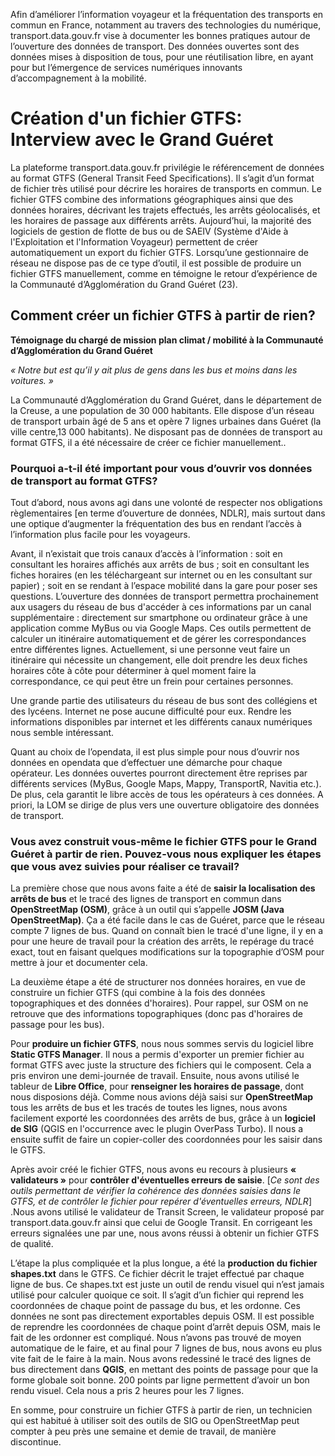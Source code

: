 Afin d’améliorer l’information voyageur et la fréquentation des transports en commun en France, notamment au travers des technologies du numérique, transport.data.gouv.fr vise à documenter les bonnes pratiques autour de l’ouverture des données de transport. Des données ouvertes sont des données mises à disposition de tous, pour une réutilisation libre, en ayant pour but l’émergence de services numériques innovants d’accompagnement à la mobilité.

# Création d'un fichier GTFS: Interview avec le Grand Guéret

La plateforme transport.data.gouv.fr privilégie le référencement de données au format GTFS (General Transit Feed Specifications). Il s’agit d’un format de fichier très utilisé pour décrire les horaires de transports en commun. Le fichier GTFS combine des informations géographiques ainsi que des données horaires, décrivant les trajets effectués, les arrêts géolocalisés, et les horaires de passage aux différents arrêts.
Aujourd’hui, la majorité des logiciels de gestion de flotte de bus ou de SAEIV (Système d'Aide à l'Exploitation et l'Information Voyageur) permettent de créer automatiquement un export du fichier GTFS. Lorsqu’une gestionnaire de réseau ne dispose pas de ce type d’outil, il est possible de produire un fichier GTFS manuellement, comme en témoigne le retour d’expérience de la Communauté d’Agglomération du Grand Guéret (23).

## Comment créer un fichier GTFS à partir de rien?
**Témoignage  du chargé de mission plan climat / mobilité à la Communauté d’Agglomération du Grand Guéret**

*« Notre but est qu’il y ait plus de gens dans les bus et moins dans les voitures. »*

La Communauté d’Agglomération du Grand Guéret, dans le département de la Creuse, a une population de 30 000 habitants. Elle dispose d’un réseau de transport urbain âgé de 5 ans et opère 7 lignes urbaines dans Guéret (la ville centre,13 000 habitants).
Ne disposant pas de données de transport au format GTFS, il a été nécessaire de créer ce fichier manuellement..

### Pourquoi a-t-il été important pour vous d’ouvrir vos données de transport au format GTFS?

Tout d’abord, nous avons agi dans une volonté de respecter nos obligations règlementaires [en terme d’ouverture de données, NDLR], mais surtout dans une optique d’augmenter la fréquentation des bus en rendant l’accès à l’information plus facile pour les voyageurs.

Avant, il n’existait que trois canaux d’accès à l’information : soit en consultant les horaires affichés aux arrêts de bus ; soit en consultant les fiches horaires (en les téléchargeant sur internet ou en les consultant sur papier) ; soit en se rendant à l’espace mobilité dans la gare pour poser ses questions. L’ouverture des données de transport permettra prochainement aux usagers du réseau de bus d'accéder à ces informations par un canal supplémentaire : directement sur smartphone ou ordinateur grâce à une application comme MyBus ou via Google Maps. Ces outils permettent de calculer un itinéraire automatiquement et de gérer les correspondances entre différentes lignes. Actuellement, si une personne veut faire un itinéraire qui nécessite un changement, elle doit prendre les deux fiches horaires côte à côte pour déterminer à quel moment faire la correspondance, ce qui peut être un frein pour certaines personnes.

Une grande partie des utilisateurs du réseau de bus sont des collégiens et des lycéens. Internet ne pose aucune difficulté pour eux. Rendre les informations disponibles par internet et les différents canaux numériques nous semble intéressant.

Quant au choix de l’opendata, il est plus simple pour nous d’ouvrir nos données en opendata que d’effectuer une démarche pour chaque opérateur. Les données ouvertes pourront directement être reprises par différents services (MyBus, Google Maps, Mappy, TransportR, Navitia etc.). De plus, cela garantit le libre accès de tous les opérateurs à ces données. A priori, la LOM se dirige de plus vers une ouverture obligatoire des données de transport.

### Vous avez construit vous-même le fichier GTFS pour le Grand Guéret à partir de rien. Pouvez-vous nous expliquer les étapes que vous avez suivies pour réaliser ce travail?

La première chose que nous avons faite a été de **saisir la localisation des arrêts de bus** et le tracé des lignes de transport en commun dans **OpenStreetMap (OSM)**, grâce à un outil qui s’appelle **JOSM (Java OpenStreetMap)**. Ça a été facile dans le cas de Guéret, parce que le réseau compte 7 lignes de bus. Quand on connaît bien le tracé d'une ligne, il y en a pour une heure de travail pour la création des arrêts, le repérage du tracé exact, tout en faisant quelques modifications sur la topographie d’OSM pour mettre à jour et documenter cela.

La deuxième étape a été de structurer nos données horaires, en vue de construire un fichier GTFS (qui combine à la fois des données topographiques et des données d'horaires). Pour rappel, sur OSM on ne retrouve que des informations topographiques (donc pas d'horaires de passage pour les bus).

Pour **produire un fichier GTFS**, nous nous sommes servis du logiciel libre **Static GTFS Manager**. Il nous a permis d'exporter un premier fichier au format GTFS avec juste la structure des fichiers qui le composent.  Cela a pris environ une demi-journée de travail. Ensuite, nous avons utilisé le tableur de **Libre Office**, pour **renseigner les horaires de passage**, dont nous disposions déjà. Comme nous avions déjà saisi sur **OpenStreetMap** tous les arrêts de bus et les tracés de toutes les lignes, nous avons facilement exporté les coordonnées des arrêts de bus, grâce à un **logiciel de SIG** (QGIS en l'occurrence avec le plugin OverPass Turbo).  Il nous a ensuite suffit de faire un copier-coller des coordonnées pour les saisir dans le GTFS.

Après avoir créé le fichier GTFS, nous avons eu recours à plusieurs **« validateurs »** pour **contrôler d'éventuelles erreurs de saisie**. [*Ce sont des outils permettant de vérifier la cohérence des données saisies dans le GTFS, et de contrôler le fichier pour repérer d'éventuelles erreurs, NDLR*] .Nous avons utilisé le validateur de Transit Screen, le validateur proposé par transport.data.gouv.fr ainsi que celui de Google Transit. En corrigeant les erreurs signalées une par une, nous avons réussi à obtenir un fichier GTFS de qualité.

L’étape la plus compliquée et la plus longue, a été la **production du fichier shapes.txt** dans le GTFS. Ce fichier décrit le trajet effectué par chaque ligne de bus. Ce shapes.txt est juste un outil de rendu visuel qui n’est jamais utilisé pour calculer quoique ce soit. Il s’agit d’un fichier qui reprend les coordonnées de chaque point de passage du bus, et les ordonne. Ces données ne sont pas directement exportables depuis OSM. Il est possible de reprendre les coordonnées de chaque point d’arrêt depuis OSM, mais le fait de les ordonner est compliqué. Nous n’avons pas trouvé de moyen automatique de le faire, et au final pour 7 lignes de bus, nous avons eu plus vite fait de le faire à la main. Nous avons redessiné le tracé des lignes de bus directement dans **QGIS**, en mettant des points de passage pour que la forme globale soit bonne. 200 points par ligne permettent d’avoir un bon rendu visuel. Cela nous a pris 2 heures pour les 7 lignes.

En somme, pour construire un fichier GTFS à partir de rien, un technicien qui est habitué à utiliser soit des outils de SIG ou OpenStreetMap peut compter à peu près une semaine et demie de travail, de manière discontinue.

